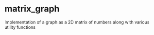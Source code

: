 # matrix_graph
Implementation of a graph as a 2D matrix of numbers along with various utility functions
